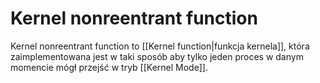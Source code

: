 # Kernel nonreentrant function
Kernel nonreentrant function to [[Kernel function|funkcja kernela]], która zaimplementowana jest w taki sposób aby tylko jeden proces w danym momencie mógł przejść w tryb [[Kernel Mode]].